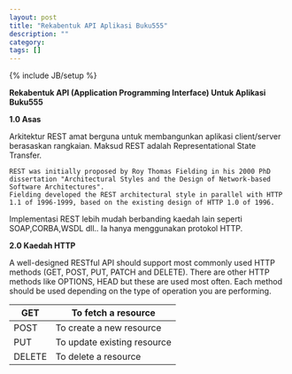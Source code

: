 ```yaml
---
layout: post
title: "Rekabentuk API Aplikasi Buku555"
description: ""
category: 
tags: []
---
```

{% include JB/setup %}



**Rekabentuk API (Application Programming Interface) Untuk Aplikasi Buku555**

**1.0	Asas**

Arkitektur REST amat berguna untuk membangunkan aplikasi client/server berasaskan rangkaian.
Maksud REST adalah Representational State Transfer. 

    REST was initially proposed by Roy Thomas Fielding in his 2000 PhD dissertation "Architectural Styles and the Design of Network-based Software Architectures".
    Fielding developed the REST architectural style in parallel with HTTP 1.1 of 1996-1999, based on the existing design of HTTP 1.0 of 1996.

Implementasi REST lebih mudah berbanding kaedah lain seperti SOAP,CORBA,WSDL dll..
Ia hanya menggunakan protokol HTTP.

**2.0   Kaedah HTTP**

A well-designed RESTful API should support most commonly used HTTP methods (GET, POST, PUT, PATCH and DELETE). There are other HTTP methods like OPTIONS, HEAD but these are used most often. Each method should be used depending on the type of operation you are performing.

| GET    | To fetch a resource         |
|--------|-----------------------------|
| POST   | To create a new resource    |
| PUT    | To update existing resource |
| DELETE | To delete a resource        |




